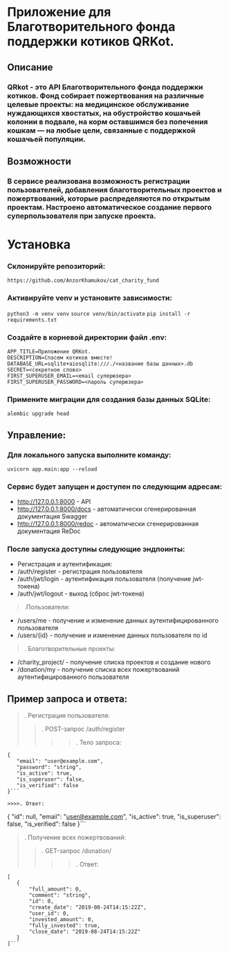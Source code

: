 # Приложение для Благотворительного фонда поддержки котиков QRKot.
## Описание 
### QRkot - это API Благотворительного фонда поддержки котиков. Фонд собирает пожертвования на различные целевые проекты: на медицинское обслуживание нуждающихся хвостатых, на обустройство кошачьей колонии в подвале, на корм оставшимся без попечения кошкам — на любые цели, связанные с поддержкой кошачьей популяции.
## Возможности
### В сервисе реализована возможность регистрации пользователей, добавления благотворительных проектов и пожертвований, которые распределяются по открытым проектам. Настроено автоматическое создание первого суперпользователя при запуске проекта.
# Установка
### Склонируйте репозиторий:
```https://github.com/AnzorKhamukov/cat_charity_fund```
### Активируйте venv и установите зависимости:
```python3 -m venv venv```
```source venv/bin/activate```
```pip install -r requirements.txt```
### Создайте в корневой директории файл .env:
```
APP_TITLE=Приложение QRKot.
DESCRIPTION=Спасем котиков вместе!
DATABASE_URL=sqlite+aiosqlite:///./<название базы данных>.db
SECRET=<секретное слово>
FIRST_SUPERUSER_EMAIL=<email суперюзера>
FIRST_SUPERUSER_PASSWORD=<пароль суперюзера>
```
### Примените миграции для создания базы данных SQLite:
```alembic upgrade head```
## Управление:
### Для локального запуска выполните команду:
```uvicorn app.main:app --reload```
### Сервис будет запущен и доступен по следующим адресам:
+ http://127.0.0.1:8000 - API
+ http://127.0.0.1:8000/docs - автоматически сгенерированная документация Swagger
+ http://127.0.0.1:8000/redoc - автоматически сгенерированная документация ReDoc
### После запуска доступны следующие эндпоинты:
+ Регистрация и аутентификация:
+ /auth/register - регистрация пользователя
+ /auth/jwt/login - аутентификация пользователя (получение jwt-токена)
+ /auth/jwt/logout - выход (сброс jwt-токена)

>.Пользователи:
+ /users/me - получение и изменение данных аутентифицированного пользователя
+ /users/{id} - получение и изменение данных пользователя по id

>. Благотворительные проекты:
+ /charity_project/ - получение списка проектов и создание нового
+ /donation/my - получение списка всех пожертвований аутентифицированного пользователя

## Пример запроса и ответа:
>. Регистрация пользователя:
>>. POST-запрос /auth/register
>>>>. Тело запроса:
```
{  
   "email": "user@example.com",
   "password": "string",
   "is_active": true,
   "is_superuser": false,
   "is_verified": false
}```

>>>>. Ответ:
```
{
   "id": null,
   "email": "user@example.com",
   "is_active": true,
   "is_superuser": false,
   "is_verified": false
}```

>. Получение всех пожертвований:
>>. GET-запрос /donation/
>>>>. Ответ:
```
[    
   {
       "full_amount": 0,
       "comment": "string",
       "id": 0,
       "create_date": "2019-08-24T14:15:22Z",
       "user_id": 0,
       "invested_amount": 0,
       "fully_invested": true,
       "close_date": "2019-08-24T14:15:22Z"
   }
]```

